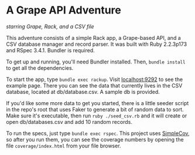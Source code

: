 # A Grape API Adventure #
*starring Grape, Rack, and a CSV file*

This adventure consists of a simple Rack app, a Grape-based API, and a CSV database manager and record parser. It was built with Ruby 2.2.3p173 and RSpec 3.4.1. Bundler is required.

To get up and running, you'll need Bundler installed. Then, `bundle install` to get all the dependencies.

To start the app, type `bundle exec rackup`. Visit [localhost:9292](http://localhost:9292/) to see the example page. There you can see the data that currently lives in the CSV database, located at db/database.csv. A sample db is provided.

If you'd like some more data to get you started, there is a little seeder script in the repo's root that uses Faker to generate a bit of random data to sort. Make sure it's executable, then run `ruby ./seed_csv.rb` and it will create or open db/databases.csv and add 10 random records.

To run the specs, just type `bundle exec rspec`. This project uses [SimpleCov](https://github.com/colszowka/simplecov), so after you run them, you can see the coverage numbers by opening the file `coverage/index.html` from your file browser.

